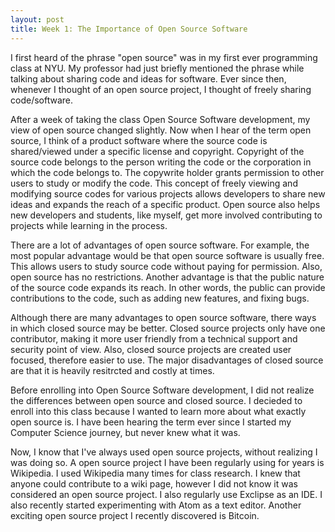 ```yaml
---
layout: post
title: Week 1: The Importance of Open Source Software
---
```



I first heard of the phrase "open source" was in my first ever programming class at NYU. My professor had just briefly mentioned the phrase while talking about sharing code and ideas for software. Ever since then, whenever I thought of an open source project, I thought of freely sharing code/software. 

After a week of taking the class Open Source Software development, my view of open source changed slightly. Now when I hear of the term open source, I think of a product software where the source code is shared/viewed under a specific license and copyright. Copyright of the source code belongs to the person writing the code or the corporation in which the code belongs to. The copywrite holder grants permission to other users to study or modify the code. This concept of freely viewing and modifying source codes for various projects allows developers to share new ideas and expands the reach of a specific product. Open source also helps new developers and students, like myself, get more involved contributing to projects while learning in the process.

There are a lot of advantages of open source software. For example, the most popular advantage would be that open source software is usually free. This allows users to study source code without paying for permission. Also, open source has no restrictions. Another advantage is that the public nature of the source code expands its reach. In other words, the public can provide contributions to the code, such as adding new features, and fixing bugs. 

Although there are many advantages to open source software, there ways in which closed source may be better. Closed source projects only have one contributor, making it more user friendly from a technical support and security point of view. Also, closed source projects are created user focused, therefore easier to use. The major disadvantages of closed source are that it is heavily resitrcted and costly at times. 

Before enrolling into Open Source Software development, I did not realize the differences between open source and closed source. I decieded to enroll into this class because I wanted to learn more about what exactly open source is. I have been hearing the term ever since I started my Computer Science journey, but never knew what it was. 

Now, I know that I've always used open source projects, without realizing I was doing so. A open source project I have been regularly using for years is Wikipedia. I used Wikipedia many times for class research. I knew that anyone could contribute to a wiki page, however I did not know it was considered an open source project. I also regularly use Exclipse as an IDE. I also recently started experimenting with Atom as a text editor. Another exciting open source project I recently discovered is Bitcoin.
